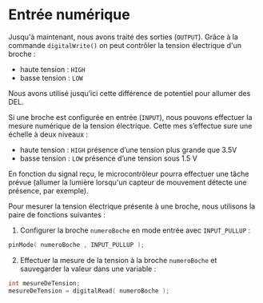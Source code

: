 # Entrée numérique

Jusqu'à maintenant, nous avons traité des sorties (`OUTPUT`). Grâce à la commande `digitalWrite()` on peut contrôler la tension électrique d'un broche :
* haute tension : `HIGH`
* basse tension : `LOW` 

Nous avons utilisé jusqu’ici cette différence de potentiel pour allumer des DEL.

Si une broche est configurée en entrée (`INPUT`), nous pouvons effectuer la mesure numérique de la tension électrique. Cette mes
s’effectue sure une échelle à deux niveaux :
* haute tension : `HIGH` présence d’une tension plus grande que 3.5V
* basse tension : `LOW` présence d’une tension sous 1.5 V

En fonction du signal reçu, le microcontrôleur pourra effectuer une tâche prévue (allumer la lumière lorsqu'un capteur de mouvement détecte une présence, par exemple). 

Pour mesurer la tension électrique présente à une broche, nous utilisons la paire de fonctions suivantes :
1) Configurer la broche `numeroBoche` en mode entrée avec `INPUT_PULLUP` :
```cpp
pinMode( numeroBoche , INPUT_PULLUP );
```
2) Effectuer la mesure de la tension à la broche `numeroBoche` et sauvegarder la valeur dans une variable :
```cpp
int mesureDeTension;
mesureDeTension = digitalRead( numeroBoche );
```
